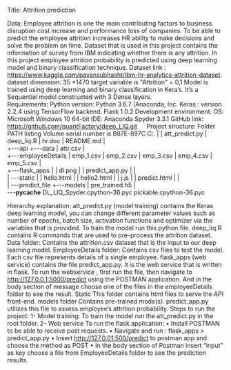 Title: Attrition prediction

Data:
Employee attrition is one the main contributing factors to business disruption cost increase and performance loss of companies. To be able to predict the employee attrition increases HR ability to make decisions and solve the problem on time. Dataset that is used in this project contains the information of survey from IBM indicating whether there is any attrition. In this project employee attrition probability is predicted using deep learning model and binary classification technique.
Dataset link : https://www.kaggle.com/pavansubhasht/ibm-hr-analytics-attrition-dataset.
dataset dimension: 35 *1470 target variable is "Attrition" = 0,1
Model is trained using deep learning and binary classification in Kera’s.
It’s a Sequential model constructed with 3 Dense layers.  
Requirements: 
Python version: Python 3.6.7 |Anaconda, Inc.
Keras : version 2.2.4 using TensorFlow backend.
Flask 1.0.2
Development environment:
OS: Microsoft Windows 10 64-bit
IDE: Anaconda Spyder 3.3.1
GitHub link: 
https://github.com/quantFactory/deep_LIQ.git
 
Project structure: 
Folder PATH listing
Volume serial number is B87E-897C
C:.
| 
|   att_predict.py
|   deep_liq.R
|   hr.doc
|   README.md
|   
+---api
+---data
|       attr.csv
|       
+---employeeDetails
|       emp_1.csv
|       emp_2.csv
|       emp_3.csv
|       emp_4.csv
|       emp_5.csv
|       
+---flask_apps
|   |   dl.png
|   |   predict_app.py
|   |   
|   \---static
|       |   hello.html
|       |   hello2.html
|       |   j.js
|       |   predict.html
|       |   
|       \---predict_file
+---models
|       pre_trained.h5
|       
\---__pycache__
        DL_LIQ_Spyder.cpython-36.pyc
        pickable.cpython-36.pyc

Hierarchy explanation: 
att_predict.py (model training)
contains the Keras deep learning model, you can change different parameter values such as number of epochs, batch size, activation functions and optimizer via the variables that is provided. To train the model run this python file. 
deep_liq.R
contains R commands that are used to pre-process the  attrition dataset. 
Data folder: 
Contains the attrition.csv dataset that is the input to our deep learning model. 
EmployeeDetails folder:
Contains csv files to test the model. Each csv file represents details of a single employee.
flask_apps (web service)
contains the file predict_app.py. It is the web service that is written in flask. To run the webservice , first run the file, then navigate to http://127.0.0.1:5000/predict using the  POSTMAN application.  And in the body section of message choose one of the files in the employeeDetails folder to see the result. 
Static
This folder contains html files to serve the API front-end. 
models folder
Contains pre-trained mode(s). predict_app.py utilizes this file to assess employee’s attrition probability. 
Steps to run the project: 
1-	Model training: 
To train the model run the att_predict.py in the root folder.
2-	Web service 
To run the flask application: 
•	Install POSTMAN to be able to receive post requests. 
•	Navigate  and run : flask_apps > predict_app.py
•	Insert http://127.0.01:500/predict to postman app and choose the method as POST
•	In the body section of Postman insert “input” as key choose a file from EmployeeDetails folder to see the prediction results. 



 





